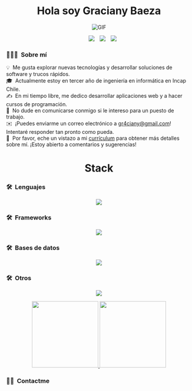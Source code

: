<div align="center">
  <h1 align="center">Hola soy Graciany Baeza</h1>
</div>

<div align="center">
  <img  alt="GIF" src="https://media.giphy.com/media/SWoSkN6DxTszqIKEqv/giphy.gif">
</div>

<p align="center">

 <div align="center"  class="icons-social" style="margin-left: 10px;">
        <a style="margin-left: 10px;"  target="_blank" href="https://www.linkedin.com/in/graciany-baeza-69b3b9237/">
			<img src="https://img.icons8.com/doodle/40/000000/linkedin--v2.png"></a>
        <a style="margin-left: 10px;" target="_blank" href="https://github.com/hachiman2002">
		<img src="https://img.icons8.com/doodle/40/000000/github--v1.png"></a>
		<a style="margin-left: 10px;" target="_blank" href="https://www.youtube.com/channel/UC9-5ZpKF8vB7EoHFfV-w_8w">
				<img src="https://img.icons8.com/doodle/1x/youtube--v2.png" ></a>
   </div>
</p>

### 👨🏻‍💻 &nbsp;Sobre mí

💡 &nbsp;Me gusta explorar nuevas tecnologías y desarrollar soluciones de software y trucos rápidos.\
🎓 &nbsp;Actualmente estoy en tercer año de ingeniería en informática en Incap Chile.\
✍️ &nbsp;En mi tiempo libre, me dedico desarrollar aplicaciones web y a hacer cursos de programación.\
💬 &nbsp;No dude en comunicarse conmigo si le intereso para un puesto de trabajo.\
✉️ &nbsp;¡Puedes enviarme un correo electrónico a gr4ciany@gmail.com! Intentaré responder tan pronto como pueda.\
📄 &nbsp;Por favor, eche un vistazo a mi [currículum](https://drive.google.com/file/d/14QmO8jWKCZDMWozwCdm7O3i68iOdyjte/view?usp=sharing) para obtener más detalles sobre mí. ¡Estoy abierto a comentarios y sugerencias!

<div align="center">
  <h1 align="center">Stack</h1>
</div>

### 🛠 &nbsp;Lenguajes
<p align="center">
  <a href="https://skillicons.dev">
    <img src="https://skillicons.dev/icons?i=py,java,js,ts,html,css" />
  </a>
</p>

### 🛠 &nbsp;Frameworks
<p align="center">
  <a href="https://skillicons.dev">
    <img src="https://skillicons.dev/icons?i=django,express,nextjs,nodejs,react,redux,tailwind,bootstrap" />
  </a>
</p>

### 🛠 &nbsp;Bases de datos
<p align="center">
  <a href="https://skillicons.dev">
    <img src="https://skillicons.dev/icons?i=dynamodb,firebase,mongodb,mysql,postgres"/>
  </a>
</p>

### 🛠 &nbsp;Otros
<p align="center">
  <a href="https://skillicons.dev">
    <img src="https://skillicons.dev/icons?i=git,aws,discord,docker,pug,figma,github,linux,vscode"/>
  </a>
</p>

<p align="center">
<a href="https://github.com/AVS1508">
  <img height="180em" src="https://github-readme-stats-eight-theta.vercel.app/api?username=AVS1508&show_icons=true&theme=algolia&include_all_commits=true&count_private=true"/>
  <img height="180em" src="https://github-readme-stats-eight-theta.vercel.app/api/top-langs/?username=AVS1508&layout=compact&langs_count=8&theme=algolia"/>
</a>
</p>



### 🤝🏻 &nbsp;Contactme
<!--
<p align="center">
<a href="https://www.adityavsingh.com"><img src="https://img.shields.io/badge/-adityavsingh.com-3423A6?style=flat&logo=Google-Chrome&logoColor=white"/></a>
<a href="https://www.linkedin.com/in/graciany-baeza-69b3b9237/"><img src="https://img.shields.io/badge/-Aditya%20Vikram%20Singh-0077B5?style=flat&logo=Linkedin&logoColor=white"/></a>
<a href="mailto:gr4ciany@gmail.com"><img src="https://img.shields.io/badge/-avsingh@umass.edu-D14836?style=flat&logo=Gmail&logoColor=white"/></a>
<a href="https://instagram.com/adityavs_"><img src="https://img.shields.io/badge/-@adityavs__-E4405F?style=flat&logo=Instagram&logoColor=white"/></a>
<a href="https://facebook.com/AVS1508"><img src="https://img.shields.io/badge/-@AVS1508-1877F2?style=flat&logo=Facebook&logoColor=white"/></a>
<a href="https://www.pinterest.ca/AVS1508"><img src="https://img.shields.io/badge/-@AVS1508-BD081C?style=flat&logo=Pinterest&logoColor=white"/></a>
<a href="https://www.behance.net/AVS1508"><img src="https://img.shields.io/badge/-@AVS1508-1769FF?style=flat&logo=Behance&logoColor=white"/></a>
</p>-->

